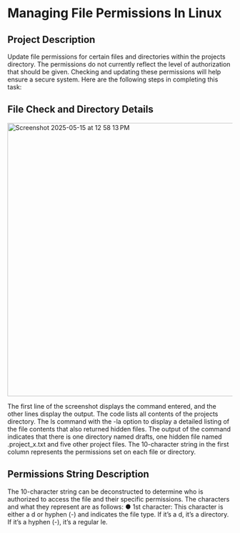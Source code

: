 # Managing File Permissions In Linux

## Project Description  
Update file permissions for certain files and directories within the projects directory. The permissions do not currently reflect the level of
authorization that should be given. Checking and updating these permissions will help ensure a secure system. Here are the following steps in completing this task:
## File Check and Directory Details
<img width="612" alt="Screenshot 2025-05-15 at 12 58 13 PM" src="https://github.com/user-attachments/assets/dee5c614-239c-49f7-b240-b1ae0ccab411" />

The first line of the screenshot displays the command entered, and the other lines display the output. The code lists all contents of the projects directory. The ls command with the -la option to display a detailed listing of the file contents that also returned hidden files. The output of the command indicates that there is one directory named drafts, one hidden file named .project_x.txt and five other project files. The 10-character string in the first column represents the permissions set on each file or directory.
## Permissions String Description
The 10-character string can be deconstructed to determine who is authorized to access the file and their specific permissions. The characters and what they represent are as follows:
● 1st character: This character is either a d or hyphen (-) and indicates the file type. If it’s a d, it’s a directory. If it’s a hyphen (-), it’s a regular
le.
